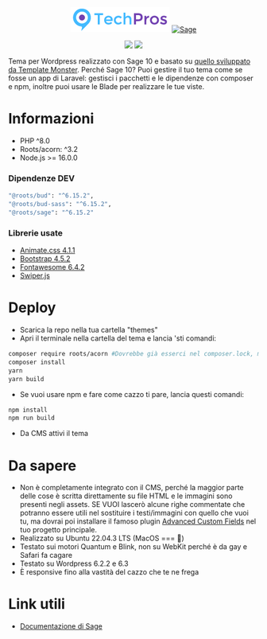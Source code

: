 <div align="center">
    <p>
        <img src="./resources/images/main-logo.png">
        <a href="https://roots.io/sage/">
            <img alt="Sage" src="https://cdn.roots.io/app/uploads/logo-sage.svg" height="50">
        </a>
    </p>
    <p>
        <img src="https://img.shields.io/badge/wordpress-grey?style=for-the-badge&logo=wordpress">
        <img src="https://img.shields.io/badge/Node.js-43853D?style=for-the-badge&logo=node.js&logoColor=white">
    </p>
</div>
  
Tema per Wordpress realizzato con Sage 10 e basato su <a href="https://wp.ditsolution.net/techpros/">quello sviluppato da Template Monster</a>. Perché Sage 10? Puoi gestire il tuo tema come se fosse un app di Laravel: gestisci i pacchetti e le dipendenze con composer e npm, inoltre puoi usare le Blade per realizzare le tue viste.

# Informazioni
* PHP ^8.0
* Roots/acorn: ^3.2
* Node.js >= 16.0.0
  
### Dipendenze DEV

```sh
"@roots/bud": "^6.15.2",
"@roots/bud-sass": "^6.15.2",
"@roots/sage": "^6.15.2"
```

### Librerie usate
* <a href="https://animate.style/">Animate.css 4.1.1</a>
* <a href="https://getbootstrap.com/">Bootstrap 4.5.2</a> 
* <a href="https://fontawesome.com/">Fontawesome 6.4.2</a>
* <a href="https://swiperjs.com/">Swiper.js</a>

# Deploy
* Scarica la repo nella tua cartella "themes"
* Apri il terminale nella cartella del tema e lancia 'sti comandi:
```sh
composer require roots/acorn #Dovrebbe già esserci nel composer.lock, ma nel caso eseguilo non si sa mai
composer install
yarn
yarn build
```

* Se vuoi usare npm e fare come cazzo ti pare, lancia questi comandi:
```sh
npm install
npm run build
```

* Da CMS attivi il tema

# Da sapere
* Non è completamente integrato con il CMS, perché la maggior parte delle cose è scritta direttamente su file HTML e le immagini sono presenti negli assets. SE VUOI lascerò alcune righe commentate che potranno essere utili nel sostituire i testi/immagini con quello che vuoi tu, ma dovrai poi installare il famoso plugin <a href="https://wordpress.org/plugins/advanced-custom-fields/">Advanced Custom Fields</a> nel tuo progetto principale.
* Realizzato su Ubuntu 22.04.3 LTS (MacOS === 💩)
* Testato sui motori Quantum e Blink, non su WebKit perché è da gay e Safari fa cagare
* Testato su Wordpress 6.2.2 e 6.3
* È responsive fino alla vastità del cazzo che te ne frega

# Link utili
* <a href="https://roots.io/sage/docs/installation/">Documentazione di Sage</a>
